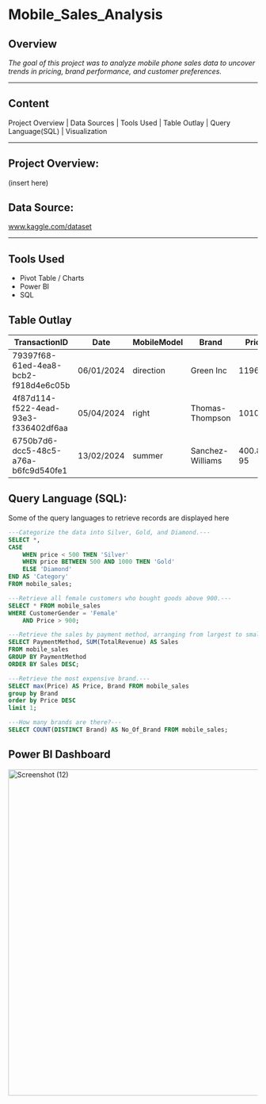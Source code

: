 # Mobile_Sales_Analysis

## Overview
_The goal of this project was to analyze mobile phone sales data to uncover trends in pricing, brand performance, and customer preferences._

---
## Content
Project Overview | Data Sources | Tools Used | Table Outlay | Query Language(SQL) | Visualization

---
## Project Overview:
(insert here)

## Data Source:
www.kaggle.com/dataset

---
## Tools Used
+ Pivot Table / Charts
+ Power BI
+ SQL

## Table Outlay
TransactionID	| Date | MobileModel |	Brand |	Price |	UnitsSold	| TotalRevenue |	CustomerAge |	CustomerGender |	Location	| PaymentMethod
|---|---|----|----|----|----|----|----|---|----|---|
|79397f68-61ed-4ea8-bcb2-f918d4e6c05b	|06/01/2024	|direction	|Green Inc	|1196.95	|85	|28002.8	|32	|Female	|Port Erik	|Online|
|4f87d114-f522-4ead-93e3-f336402df6aa	|05/04/2024	|right	|Thomas-Thompson	|1010.34	|64	|2378.82	|55	|Female	|East |Linda	|Credit Card|
|6750b7d6-dcc5-48c5-a76a-b6fc9d540fe1	|13/02/2024	|summer	|Sanchez-Williams	|400.8	95	|31322.56	|57	|Male	|East |Angelicastad	|Online|

## Query Language (SQL):
Some of the query languages to retrieve records are displayed here
```SQL
---Categorize the data into Silver, Gold, and Diamond.---
SELECT *,
CASE
	WHEN price < 500 THEN 'Silver'
	WHEN price BETWEEN 500 AND 1000 THEN 'Gold'
	ELSE 'Diamond'
END AS 'Category'
FROM mobile_sales;
```
```SQL
---Retrieve all female customers who bought goods above 900.---
SELECT * FROM mobile_sales
WHERE CustomerGender = 'Female'
	AND Price > 900;
```
```SQL
---Retrieve the sales by payment method, arranging from largest to smallest amount.---
SELECT PaymentMethod, SUM(TotalRevenue) AS Sales 
FROM mobile_sales
GROUP BY PaymentMethod
ORDER BY Sales DESC;
```
```SQL
---Retrieve the most expensive brand.---
SELECT max(Price) AS Price, Brand FROM mobile_sales
group by Brand
order by Price DESC
limit 1;
```
```SQL
---How many brands are there?---
SELECT COUNT(DISTINCT Brand) AS No_Of_Brand FROM mobile_sales;
```
## Power BI Dashboard
<img width="1217" height="658" alt="Screenshot (12)" src="https://github.com/user-attachments/assets/4148b246-468c-4745-aa62-4200ba312a0a" />
